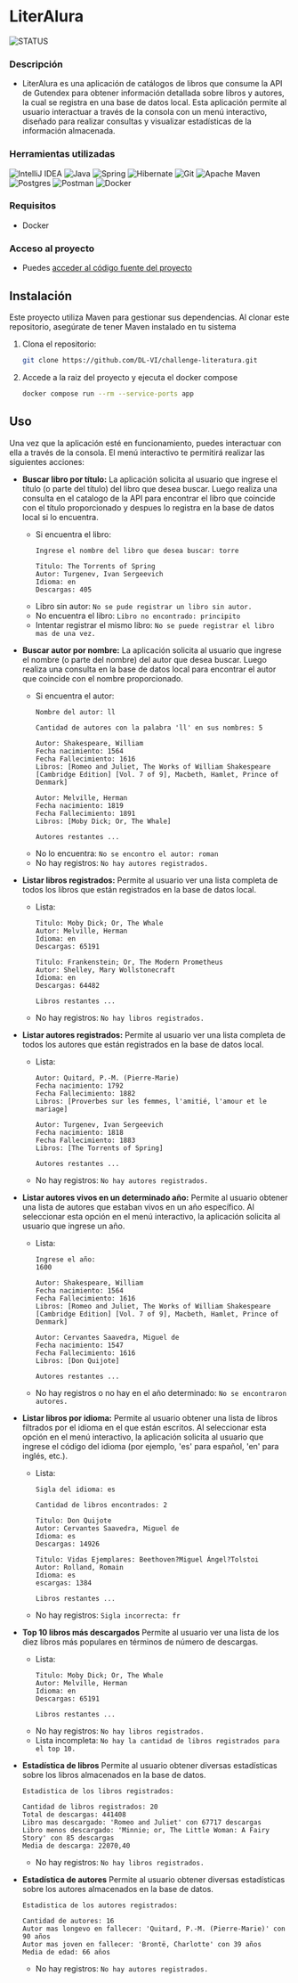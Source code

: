 # LiterAlura

![STATUS](https://img.shields.io/badge/STATUS-FINALIZADO-blue)

### Descripción

* LiterAlura es una aplicación de catálogos de libros que consume la API de Gutendex para obtener información detallada
  sobre libros y autores, la cual se registra en una base de datos local. Esta aplicación permite al usuario interactuar
  a través de la consola con un menú interactivo, diseñado para realizar consultas y visualizar estadísticas de la
  información almacenada.


### Herramientas utilizadas
![IntelliJ IDEA](https://img.shields.io/badge/IntelliJIDEA-000000.svg?style=for-the-badge&logo=intellij-idea&logoColor=white)
![Java](https://img.shields.io/badge/java-%23ED8B00.svg?style=for-the-badge&logo=openjdk&logoColor=white)
![Spring](https://img.shields.io/badge/spring-%236DB33F.svg?style=for-the-badge&logo=spring&logoColor=white)
![Hibernate](https://img.shields.io/badge/Hibernate-59666C?style=for-the-badge&logo=Hibernate&logoColor=white)
![Git](https://img.shields.io/badge/git-%23F05033.svg?style=for-the-badge&logo=git&logoColor=white)
![Apache Maven](https://img.shields.io/badge/Apache%20Maven-C71A36?style=for-the-badge&logo=Apache%20Maven&logoColor=white)
![Postgres](https://img.shields.io/badge/postgres-%23316192.svg?style=for-the-badge&logo=postgresql&logoColor=white)
![Postman](https://img.shields.io/badge/Postman-FF6C37?style=for-the-badge&logo=postman&logoColor=white)
![Docker](https://img.shields.io/badge/docker-%230db7ed.svg?style=for-the-badge&logo=docker&logoColor=white)


### Requisitos

- Docker


### Acceso al proyecto
- <p>Puedes <a href="https://github.com/DL-VI/challenge-literatura/tree/main/src/main/java/com/alura/literatura">acceder al código fuente del proyecto</a></p> 


## Instalación

Este proyecto utiliza Maven para gestionar sus dependencias. Al clonar este repositorio, asegúrate de tener Maven instalado en tu sistema

1. Clona el repositorio:
    ```bash
    git clone https://github.com/DL-VI/challenge-literatura.git
    ```

2. Accede a la raiz del proyecto y ejecuta el docker compose
    ```bash
    docker compose run --rm --service-ports app
    ```

## Uso

Una vez que la aplicación esté en funcionamiento, puedes interactuar con ella a través de la consola. El menú interactivo te permitirá realizar las siguientes acciones:
 
- **Buscar libro por título:** La aplicación solicita al usuario que ingrese el título (o parte del título) del libro
  que desea buscar. Luego realiza una consulta en el catalogo de la API para encontrar el libro que coincide con el
  título proporcionado y despues lo registra en la base de datos local si lo encuentra.

  - Si encuentra el libro:
    ```
    Ingrese el nombre del libro que desea buscar: torre

    Titulo: The Torrents of Spring
    Autor: Turgenev, Ivan Sergeevich
    Idioma: en
    Descargas: 405
    ```
  - Libro sin autor: ```No se pude registrar un libro sin autor.```
  - No encuentra el libro: ```Libro no encontrado: principito```
  - Intentar registrar el mismo libro: ```No se puede registrar el libro mas de una vez.```


- **Buscar autor por nombre:** La aplicación solicita al usuario que ingrese el nombre (o parte del nombre) del autor
  que desea buscar. Luego realiza una consulta en la base de datos local para encontrar el autor que coincide con el
  nombre proporcionado.

  - Si encuentra el autor:
    ```
    Nombre del autor: ll

    Cantidad de autores con la palabra 'll' en sus nombres: 5   
            
    Autor: Shakespeare, William
    Fecha nacimiento: 1564
    Fecha Fallecimiento: 1616
    Libros: [Romeo and Juliet, The Works of William Shakespeare [Cambridge Edition] [Vol. 7 of 9], Macbeth, Hamlet, Prince of Denmark]

    Autor: Melville, Herman
    Fecha nacimiento: 1819
    Fecha Fallecimiento: 1891
    Libros: [Moby Dick; Or, The Whale]

    Autores restantes ...
    ```
  - No lo encuentra: ```No se encontro el autor: roman```
  - No hay registros: ```No hay autores registrados.```


- **Listar libros registrados:** Permite al usuario ver una lista completa de todos los libros que están registrados en la base de datos local.

  - Lista:
    ```
    Titulo: Moby Dick; Or, The Whale
    Autor: Melville, Herman
    Idioma: en
    Descargas: 65191

    Titulo: Frankenstein; Or, The Modern Prometheus
    Autor: Shelley, Mary Wollstonecraft
    Idioma: en
    Descargas: 64482
    
    Libros restantes ...
    ```
  - No hay registros: ```No hay libros registrados.```


- **Listar autores registrados:** Permite al usuario ver una lista completa de todos los autores que están registrados en la base de datos local.

  - Lista:
      ```
      Autor: Quitard, P.-M. (Pierre-Marie)
      Fecha nacimiento: 1792
      Fecha Fallecimiento: 1882
      Libros: [Proverbes sur les femmes, l'amitié, l'amour et le mariage]

      Autor: Turgenev, Ivan Sergeevich
      Fecha nacimiento: 1818
      Fecha Fallecimiento: 1883
      Libros: [The Torrents of Spring]
    
      Autores restantes ...
      ```
  - No hay registros: ```No hay autores registrados.```


- **Listar autores vivos en un determinado año:** Permite al usuario obtener una lista de autores que estaban vivos en un año específico. Al seleccionar esta opción en el menú interactivo, la aplicación solicita al usuario que ingrese un año.
  - Lista:
    ```
    Ingrese el año:
    1600

    Autor: Shakespeare, William
    Fecha nacimiento: 1564
    Fecha Fallecimiento: 1616
    Libros: [Romeo and Juliet, The Works of William Shakespeare [Cambridge Edition] [Vol. 7 of 9], Macbeth, Hamlet, Prince of Denmark]

    Autor: Cervantes Saavedra, Miguel de
    Fecha nacimiento: 1547
    Fecha Fallecimiento: 1616
    Libros: [Don Quijote]
    
    Autores restantes ...
      ```
  - No hay registros o no hay en el año determinado: ```No se encontraron autores.```


- **Listar libros por idioma:** Permite al usuario obtener una lista de libros filtrados por el idioma en el que están escritos. Al seleccionar esta opción en el menú interactivo, la aplicación solicita al usuario que ingrese el código del idioma (por ejemplo, 'es' para español, 'en' para inglés, etc.).

  - Lista:
      ```
      Sigla del idioma: es

      Cantidad de libros encontrados: 2

      Titulo: Don Quijote
      Autor: Cervantes Saavedra, Miguel de
      Idioma: es
      Descargas: 14926

      Titulo: Vidas Ejemplares: Beethoven?Miguel Ángel?Tolstoi
      Autor: Rolland, Romain
      Idioma: es
      escargas: 1384
    
      Libros restantes ...
      ```
  - No hay registros: ```Sigla incorrecta: fr```


- **Top 10 libros más descargados** Permite al usuario ver una lista de los diez libros más populares en términos de número de descargas.

  - Lista:
    ```
    Titulo: Moby Dick; Or, The Whale
    Autor: Melville, Herman
    Idioma: en
    Descargas: 65191
    
    Libros restantes ...
    ```
  - No hay registros: ```No hay libros registrados.```
  - Lista incompleta: ```No hay la cantidad de libros registrados para el top 10.```


- **Estadística de libros** Permite al usuario obtener diversas estadísticas sobre los libros almacenados en la base de datos.

  ```
  Estadistica de los libros registrados:

  Cantidad de libros registrados: 20
  Total de descargas: 441408
  Libro mas descargado: 'Romeo and Juliet' con 67717 descargas
  Libro menos descargado: 'Minnie; or, The Little Woman: A Fairy Story' con 85 descargas
  Media de descarga: 22070,40
  ```
  - No hay registros: ```No hay libros registrados.```


- **Estadística de autores** Permite al usuario obtener diversas estadísticas sobre los autores almacenados en la base de datos.

  ```
  Estadistica de los autores registrados:

  Cantidad de autores: 16
  Autor mas longevo en fallecer: 'Quitard, P.-M. (Pierre-Marie)' con 90 años       
  Autor mas joven en fallecer: 'Brontë, Charlotte' con 39 años
  Media de edad: 66 años
  ```
  - No hay registros: ```No hay autores registrados.```
